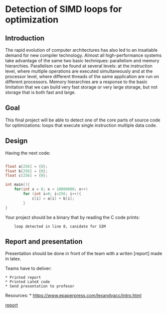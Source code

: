 # Detection of SIMD loops for optimization


## Introduction

The rapid evolution of computer architectures has also led to an insatiable
demand for new compiler technology. Almost all high-performance systems take
advantage of the same two basic techniques: parallelism and memory hierarchies.
Parallelism can be found at several levels: at the instruction level, where
multiple operations are executed simultaneously and at the processor level,
where different threads of the same application are run on different
processors. Memory hierarchies are a response to the basic limitation that we
can build very fast storage or very large storage, but not storage that is both
fast and large.

## Goal

This final project will be able to detect one of the core parts of source code
for optimizations: loops that execute single instruction multiple data code.

## Design

Having the next code:

```C

float a[256] = {0};
float b[256] = {0};
float c[256] = {0};

int main(){
	for(int x = 0; x < 10000000; x++)
		for (int i=0; i<256; i++){
			c[i] = a[i] + b[i];
		}
}

```

Your project should be a binary that by reading the C code prints:

```
	loop detected in line 8, canidate for SIM
```


## Report and presentation

Presentation should be done in front of the team with a writen [report] made in
latex.

Teams have to deliver:

	* Printed report
	* Printed LateX code
	* Send presentation to profesor

Resources:
	* https://www.epaperpress.com/lexandyacc/intro.html

[report](https://github.com/VictorRodriguez/operating-systems-lecture/blob/master/projects/report.tex)
